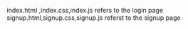 index.html ,index.css,index.js refers to the login page 
signup.html,signup.css,signup.js referst to the signup page

